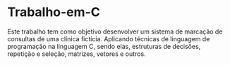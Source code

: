 # Trabalho-em-C

Este trabalho tem como objetivo desenvolver um sistema de marcação de consultas de uma clínica fictícia. Aplicando técnicas de linguagem de programação na linguagem C, sendo elas, estruturas de decisões, repetição e seleção, matrizes, vetores e outros. 
